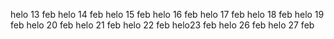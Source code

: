 helo 13 feb
helo 14 feb
helo 15 feb
helo 16 feb
helo 17 feb
helo 18 feb
helo 19 feb
helo 20 feb
helo 21 feb
helo 22 feb
helo23 feb
helo 26 feb
helo 27 feb

